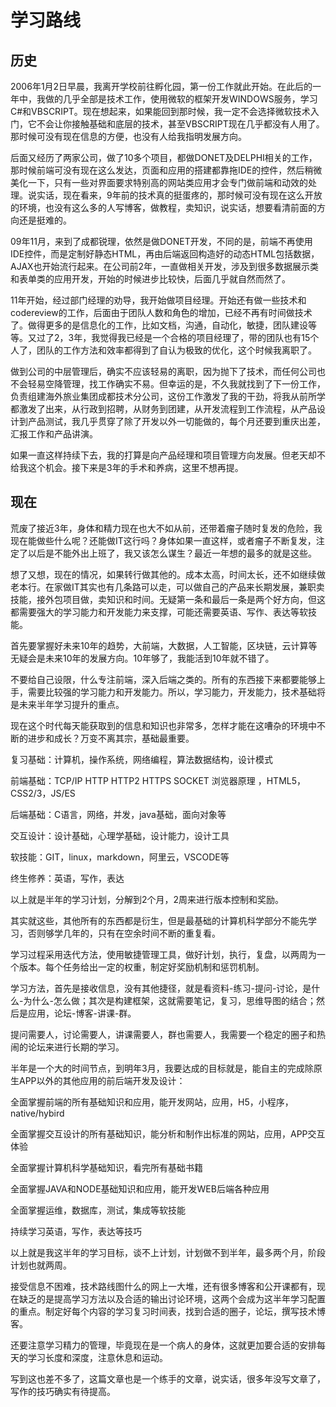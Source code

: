 # 学习路线

## 历史

2006年1月2日早晨，我离开学校前往孵化园，第一份工作就此开始。在此后的一年中，我做的几乎全部是技术工作，使用微软的框架开发WINDOWS服务，学习C#和VBSCRIPT。现在想起来，如果能回到那时候，我一定不会选择微软技术入门，它不会让你接触基础和底层的技术，甚至VBSCRIPT现在几乎都没有人用了。那时候可没有现在信息的方便，也没有人给我指明发展方向。

后面又经历了两家公司，做了10多个项目，都做DONET及DELPHI相关的工作，那时候前端可没有现在这么发达，页面和应用的搭建都靠拖IDE的控件，然后稍微美化一下，只有一些对界面要求特别高的网站类应用才会专门做前端和动效的处理。说实话，现在看来，9年前的技术真的挺蛋疼的，那时候可没有现在这么开放的环境，也没有这么多的人写博客，做教程，卖知识，说实话，想要看清前面的方向还是挺难的。

09年11月，来到了成都锐理，依然是做DONET开发，不同的是，前端不再使用IDE控件，而是定制好静态HTML，再由后端返回构造好的动态HTML包括数据，AJAX也开始流行起来。在公司前2年，一直做相关开发，涉及到很多数据展示类和表单类的应用开发，开始的时候进步比较快，后面几乎就自然而然了。

11年开始，经过部门经理的劝导，我开始做项目经理。开始还有做一些技术和codereview的工作，后面由于团队人数和角色的增加，已经不再有时间做技术了。做得更多的是信息化的工作，比如文档，沟通，自动化，敏捷，团队建设等等。又过了2，3年，我觉得我已经是一个合格的项目经理了，带的团队也有15个人了，团队的工作方法和效率都得到了自认为极致的优化，这个时候我离职了。

做到公司的中层管理后，确实不应该轻易的离职，因为抛下了技术，而任何公司也不会轻易空降管理，找工作确实不易。但幸运的是，不久我就找到了下一份工作，负责组建海外旅业集团成都技术分公司，这份工作激发了我的干劲，将我从前所学都激发了出来，从行政到招聘，从财务到团建，从开发流程到工作流程，从产品设计到产品测试，我几乎贯穿了除了开发以外一切能做的，每个月还要到重庆出差，汇报工作和产品讲演。

如果一直这样持续下去，我的打算是向产品经理和项目管理方向发展。但老天却不给我这个机会。接下来是3年的手术和养病，这里不想再提。

## 现在

荒废了接近3年，身体和精力现在也大不如从前，还带着瘤子随时复发的危险，我现在能做些什么呢？还能做IT这行吗？身体如果一直这样，或者瘤子不断复发，注定了以后是不能外出上班了，我又该怎么谋生？最近一年想的最多的就是这些。

想了又想，现在的情况，如果转行做其他的。成本太高，时间太长，还不如继续做老本行。在家做IT其实也有几条路可以走，可以做自己的产品来长期发展，兼职卖技能，接外包项目做，卖知识和时间。无疑第一条和最后一条是两个好方向，但这都需要强大的学习能力和开发能力来支撑，可能还需要英语、写作、表达等软技能。

首先要掌握好未来10年的趋势，大前端，大数据，人工智能，区块链，云计算等无疑会是未来10年的发展方向。10年够了，我能活到10年就不错了。

不要给自己设限，什么专注前端，深入后端之类的。所有的东西接下来都要能够上手，需要比较强的学习能力和开发能力。所以，学习能力，开发能力，技术基础将是未来半年学习提升的重点。

现在这个时代每天能获取到的信息和知识也非常多，怎样才能在这嘈杂的环境中不断的进步和成长？万变不离其宗，基础最重要。

复习基础：计算机，操作系统，网络编程，算法数据结构，设计模式

前端基础：TCP/IP HTTP HTTP2 HTTPS SOCKET 浏览器原理 ，HTML5，CSS2/3，JS/ES

后端基础：C语言，网络，并发，java基础，面向对象等

交互设计：设计基础，心理学基础，设计能力，设计工具

软技能：GIT，linux，markdown，阿里云，VSCODE等

终生修养：英语，写作，表达

以上就是半年的学习计划，分解到2个月，2周来进行版本控制和奖励。

其实就这些，其他所有的东西都是衍生，但是最基础的计算机科学部分不能先学习，否则够学几年的，只有在空余时间不断的重复看。

学习过程采用迭代方法，使用敏捷管理工具，做好计划，执行，复盘，以两周为一个版本。每个任务给出一定的权重，制定好奖励机制和惩罚机制。

学习方法，首先是接收信息，没有其他捷径，就是看资料-练习-提问-讨论，是什么-为什么-怎么做；其次是构建框架，这就需要笔记，复习，思维导图的结合；然后是应用，论坛-博客-讲课-群。

提问需要人，讨论需要人，讲课需要人，群也需要人，我需要一个稳定的圈子和热闹的论坛来进行长期的学习。

半年是一个大的时间节点，到明年3月，我要达成的目标就是，能自主的完成除原生APP以外的其他应用的前后端开发及设计：

全面掌握前端的所有基础知识和应用，能开发网站，应用，H5，小程序，native/hybird

全面掌握交互设计的所有基础知识，能分析和制作出标准的网站，应用，APP交互体验

全面掌握计算机科学基础知识，看完所有基础书籍

全面掌握JAVA和NODE基础知识和应用，能开发WEB后端各种应用

全面掌握运维，数据库，测试，集成等软技能

持续学习英语，写作，表达等技巧

以上就是我这半年的学习目标，谈不上计划，计划做不到半年，最多两个月，阶段计划也就两周。

接受信息不困难，技术路线图什么的网上一大堆，还有很多博客和公开课都有，现在缺乏的是提高学习方法以及合适的输出讨论环境，这两个会成为这半年学习配置的重点。制定好每个内容的学习复习时间表，找到合适的圈子，论坛，撰写技术博客。

还要注意学习精力的管理，毕竟现在是一个病人的身体，这就更加要合适的安排每天的学习长度和深度，注意休息和运动。

写到这也差不多了，这篇文章也是一个练手的文章，说实话，很多年没写文章了，写作的技巧确实有待提高。



